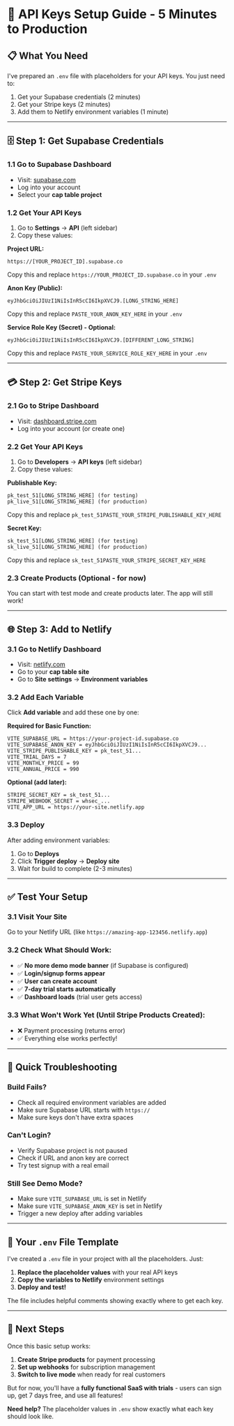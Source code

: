 # 🔑 API Keys Setup Guide - 5 Minutes to Production

## 📋 What You Need
I've prepared an `.env` file with placeholders for your API keys. You just need to:
1. Get your Supabase credentials (2 minutes)
2. Get your Stripe keys (2 minutes)  
3. Add them to Netlify environment variables (1 minute)

---

## 🗄️ Step 1: Get Supabase Credentials

### 1.1 Go to Supabase Dashboard
- Visit: [supabase.com](https://supabase.com)
- Log into your account
- Select your **cap table project**

### 1.2 Get Your API Keys
1. Go to **Settings** → **API** (left sidebar)
2. Copy these values:

**Project URL:**
```
https://[YOUR_PROJECT_ID].supabase.co
```
Copy this and replace `https://YOUR_PROJECT_ID.supabase.co` in your `.env`

**Anon Key (Public):**
```
eyJhbGciOiJIUzI1NiIsInR5cCI6IkpXVCJ9.[LONG_STRING_HERE]
```
Copy this and replace `PASTE_YOUR_ANON_KEY_HERE` in your `.env`

**Service Role Key (Secret) - Optional:**
```
eyJhbGciOiJIUzI1NiIsInR5cCI6IkpXVCJ9.[DIFFERENT_LONG_STRING]
```
Copy this and replace `PASTE_YOUR_SERVICE_ROLE_KEY_HERE` in your `.env`

---

## 💳 Step 2: Get Stripe Keys

### 2.1 Go to Stripe Dashboard
- Visit: [dashboard.stripe.com](https://dashboard.stripe.com)
- Log into your account (or create one)

### 2.2 Get Your API Keys
1. Go to **Developers** → **API keys** (left sidebar)
2. Copy these values:

**Publishable Key:**
```
pk_test_51[LONG_STRING_HERE] (for testing)
pk_live_51[LONG_STRING_HERE] (for production)
```
Copy this and replace `pk_test_51PASTE_YOUR_STRIPE_PUBLISHABLE_KEY_HERE`

**Secret Key:**
```
sk_test_51[LONG_STRING_HERE] (for testing)
sk_live_51[LONG_STRING_HERE] (for production)
```
Copy this and replace `sk_test_51PASTE_YOUR_STRIPE_SECRET_KEY_HERE`

### 2.3 Create Products (Optional - for now)
You can start with test mode and create products later. The app will still work!

---

## 🌐 Step 3: Add to Netlify

### 3.1 Go to Netlify Dashboard
- Visit: [netlify.com](https://netlify.com)
- Go to your **cap table site**
- Go to **Site settings** → **Environment variables**

### 3.2 Add Each Variable
Click **Add variable** and add these one by one:

**Required for Basic Function:**
```
VITE_SUPABASE_URL = https://your-project-id.supabase.co
VITE_SUPABASE_ANON_KEY = eyJhbGciOiJIUzI1NiIsInR5cCI6IkpXVCJ9...
VITE_STRIPE_PUBLISHABLE_KEY = pk_test_51...
VITE_TRIAL_DAYS = 7
VITE_MONTHLY_PRICE = 99
VITE_ANNUAL_PRICE = 990
```

**Optional (add later):**
```
STRIPE_SECRET_KEY = sk_test_51...
STRIPE_WEBHOOK_SECRET = whsec_...
VITE_APP_URL = https://your-site.netlify.app
```

### 3.3 Deploy
After adding environment variables:
1. Go to **Deploys**
2. Click **Trigger deploy** → **Deploy site**
3. Wait for build to complete (2-3 minutes)

---

## ✅ Test Your Setup

### 3.1 Visit Your Site
Go to your Netlify URL (like `https://amazing-app-123456.netlify.app`)

### 3.2 Check What Should Work:
- ✅ **No more demo mode banner** (if Supabase is configured)
- ✅ **Login/signup forms appear**
- ✅ **User can create account**
- ✅ **7-day trial starts automatically**
- ✅ **Dashboard loads** (trial user gets access)

### 3.3 What Won't Work Yet (Until Stripe Products Created):
- ❌ Payment processing (returns error)
- ✅ Everything else works perfectly!

---

## 🚨 Quick Troubleshooting

### Build Fails?
- Check all required environment variables are added
- Make sure Supabase URL starts with `https://`
- Make sure keys don't have extra spaces

### Can't Login?
- Verify Supabase project is not paused
- Check if URL and anon key are correct
- Try test signup with a real email

### Still See Demo Mode?
- Make sure `VITE_SUPABASE_URL` is set in Netlify
- Make sure `VITE_SUPABASE_ANON_KEY` is set in Netlify  
- Trigger a new deploy after adding variables

---

## 🎯 Your `.env` File Template

I've created a `.env` file in your project with all the placeholders. Just:

1. **Replace the placeholder values** with your real API keys
2. **Copy the variables to Netlify** environment settings
3. **Deploy and test!**

The file includes helpful comments showing exactly where to get each key.

---

## 🎉 Next Steps

Once this basic setup works:
1. **Create Stripe products** for payment processing
2. **Set up webhooks** for subscription management  
3. **Switch to live mode** when ready for real customers

But for now, you'll have a **fully functional SaaS with trials** - users can sign up, get 7 days free, and use all features!

**Need help?** The placeholder values in `.env` show exactly what each key should look like.
